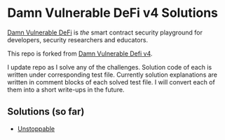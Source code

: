 # Damn Vulnerable DeFi v4 Solutions

[Damn Vulnerable DeFi](https://www.damnvulnerabledefi.xyz/) is _the_ smart contract security playground for developers, security researchers and educators.

This repo is forked from [Damn Vulnerable Defi v4](https://github.com/theredguild/damn-vulnerable-defi/tree/v4.0.0). 

I update repo as I solve any of the challenges. Solution code of each is written under corresponding test file. Currently solution explanations are written in comment blocks of each solved test file. I will convert each of them into a short write-ups in the future.

## Solutions (so far)

* [Unstoppable](https://github.com/mustafaugurozgen/damn-vulnerable-defi-solutions/blob/8eb38eff704e87c90fe5297b16cdeaec21eed01f/test/unstoppable/Unstoppable.t.sol#L94)